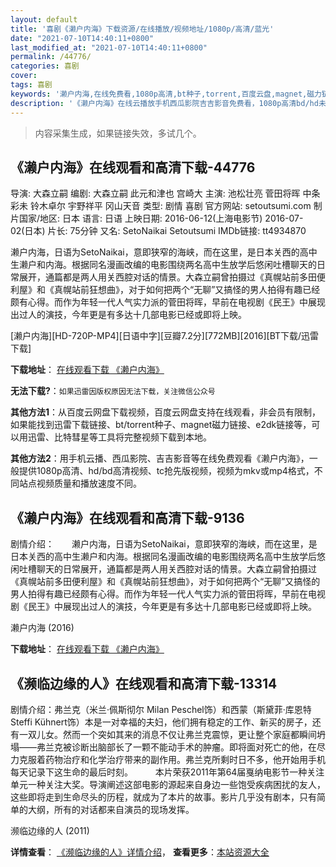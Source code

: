 ```yaml
---
layout: default
title: '喜剧《濑户内海》下载资源/在线播放/视频地址/1080p/高清/蓝光'
date: "2021-07-10T14:40:11+0800"
last_modified_at: "2021-07-10T14:40:11+0800"
permalink: /44776/
categories: 喜剧
cover:
tags: 喜剧
keywords: '濑户内海,在线免费看,1080p高清,bt种子,torrent,百度云盘,magnet,磁力链,迅雷下载资源'
description: '《濑户内海》在线云播放手机西瓜影院吉吉影音免费看，1080p高清bd/hd未删减完整版和tc抢先枪版，mkv/mp4格式，附带bt/torrent种子、magnet/磁力链、百度云盘、网盘资源迅雷下载链接'
---
```


>内容采集生成，如果链接失效，多试几个。


## 《濑户内海》在线观看和高清下载-44776

导演: 大森立嗣 编剧: 大森立嗣 此元和津也 宫崎大 主演: 池松壮亮 菅田将晖 中条彩未 铃木卓尔 宇野祥平 冈山天音 类型: 剧情 喜剧 官方网站: setoutsumi.com 制片国家/地区: 日本 语言: 日语 上映日期: 2016-06-12(上海电影节) 2016-07-02(日本) 片长: 75分钟 又名: SetoNaikai Setoutsumi IMDb链接: tt4934870

濑户内海，日语为SetoNaikai，意即狭窄的海峡，而在这里，是日本关西的高中生濑户和内海。根据同名漫画改编的电影围绕两名高中生放学后悠闲吐槽聊天的日常展开，通篇都是两人用关西腔对话的情景。大森立嗣曾拍摄过《真幌站前多田便利屋》和《真幌站前狂想曲》，对于如何把两个“无聊”又搞怪的男人拍得有趣已经颇有心得。而作为年轻一代人气实力派的菅田将晖，早前在电视剧《民王》中展现出过人的演技，今年更是有多达十几部电影已经或即将上映。


[濑户内海][HD-720P-MP4][日语中字][豆瓣7.2分][772MB][2016][BT下载/迅雷下载]

**下载地址**： [在线观看下载 《濑户内海》](https://www.btdx8.com/torrent/setonaikai_2016.html) 


**无法下载?**：`如果迅雷因版权原因无法下载，关注微信公众号 `

**其他方法1**：从百度云网盘下载视频，百度云网盘支持在线观看，非会员有限制，如果能找到迅雷下载链接、bt/torrent种子、magnet磁力链接、e2dk链接等，可以用迅雷、比特彗星等工具将完整视频下载到本地。

**其他方法2**：用手机云播、西瓜影院、吉吉影音等在线免费观看《濑户内海》，一般提供1080p高清、hd/bd高清视频、tc抢先版视频，视频为mkv或mp4格式，不同站点视频质量和播放速度不同。


## 《濑户内海》在线观看和高清下载-9136

剧情介绍：　　濑户内海，日语为SetoNaikai，意即狭窄的海峡，而在这里，是日本关西的高中生濑户和内海。根据同名漫画改编的电影围绕两名高中生放学后悠闲吐槽聊天的日常展开，通篇都是两人用关西腔对话的情景。大森立嗣曾拍摄过《真幌站前多田便利屋》和《真幌站前狂想曲》，对于如何把两个“无聊”又搞怪的男人拍得有趣已经颇有心得。而作为年轻一代人气实力派的菅田将晖，早前在电视剧《民王》中展现出过人的演技，今年更是有多达十几部电影已经或即将上映。


濑户内海 (2016)

**下载地址**： [在线观看下载 《濑户内海》](https://www.btbtdy.me/btdy/dy9890.html) 


## 《濒临边缘的人》在线观看和高清下载-13314

剧情介绍：弗兰克（米兰·佩斯彻尔 Milan Peschel饰）和西蒙（斯黛菲·库恩特 Steffi Kühnert饰）本是一对幸福的夫妇，他们拥有稳定的工作、新买的房子，还有一双儿女。然而一个突如其来的消息不仅让弗兰克震惊，更让整个家庭都瞬间坍塌——弗兰克被诊断出脑部长了一颗不能动手术的肿瘤。即将面对死亡的他，在尽力克服着药物治疗和化学治疗带来的副作用。弗兰克所剩时日不多，他开始用手机每天记录下这生命的最后时刻。  　　本片荣获2011年第64届戛纳电影节一种关注单元一种关注大奖。导演阐述这部电影的源起来自身边一些饱受疾病困扰的友人，这些即将走到生命尽头的历程，就成为了本片的故事。影片几乎没有剧本，只有简单的大纲，所有的对话都来自演员的现场发挥。


濒临边缘的人 (2011)

**详情查看**： [《濒临边缘的人》详情介绍](/movie/13314/)， **查看更多**：[本站资源大全](/movie/t/all/)

